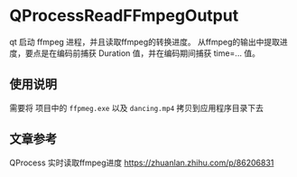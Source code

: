 # QProcessReadFFmpegOutput

qt 启动 ffmpeg 进程，并且读取ffmpeg的转换进度。
从ffmpeg的输出中提取进度，要点是在编码前捕获 Duration 值，并在编码期间捕获 time=... 值。

## 使用说明

需要将 项目中的 `ffpmeg.exe` 以及 `dancing.mp4` 拷贝到应用程序目录下去

## 文章参考

QProcess 实时读取ffmpeg进度 <https://zhuanlan.zhihu.com/p/86206831>

